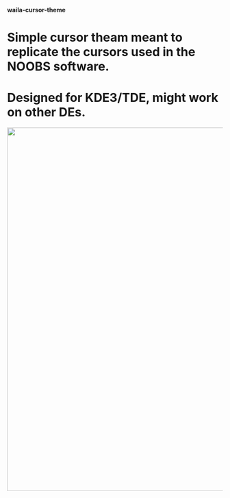 **waila-cursor-theme**
# Simple cursor theam meant to replicate the cursors used in the NOOBS software.
# Designed for KDE3/TDE, might work on other DEs.
<center><img src="https://0x0.st/Hvqq.png" width=512 height=850</img></center>
